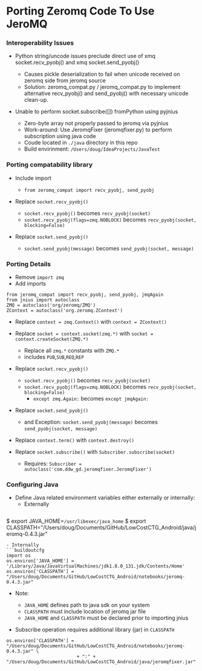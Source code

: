 # Porting Zeromq Code To Use JeroMQ


### Interoperability Issues

- Python string/uncode issues preclude direct use of xmq socket.recv_pyobj() and xmq socket.send_pyobj()
  - Causes pickle deserialization to fail when unicode received on zeromq side from jeromq source
  - Solution:  zeromq_compat.py / jeromq_compat.py to implement alternative recv_pyobj() and send_pyobj() with necessary unicode clean-up.
 
- Unable to perform socket.subscribe([]) fromPython using pyjnius
  - Zero-byte array not properly passed to jeromq via pyjnius
  - Work-around:  Use JeromqFixer (jeromqfixer.py) to perform subscription using java code
  - Coude located in `./java` directory in this repo
  - Build envirinment: `/Users/doug/IdeaProjects/JavaTest`

### Porting compatability library

- Include import
  - `from zeromq_compat import recv_pyobj, send_pyobj`
- Replace `socket.recv_pyobj()`
  - `socket.recv_pyobj()` becomes `recv_pyobj(socket)`
  - `socket.recv_pyobj(flags=zmq.NOBLOCK)` becomes `recv_pyobj(socket, blocking=False)`
  
- Replace `socket.send_pyobj()`
  - `socket.send_pyobj(message)` becomes `send_pyobj(socket, message)`
  
  
### Porting Details

- Remove `import zmq`
- Add imports
```buildoutcfg
from jeromq_compat import recv_pyobj, send_pyobj, jmqAgain
from jnius import autoclass
ZMQ = autoclass('org/zeromq/ZMQ')
ZContext = autoclass('org.zeromq.ZContext')
```
- Replace `context = zmq.Context()` with `context = ZContext()`
- Replace `socket = context.socket(zmq.*)` with `socket = context.createSocket(ZMQ.*)`
  - Replace all `zmq.*` constants with `ZMQ.*`
  - includes `PUB`,`SUB`,`REQ`,`REP`

- Replace `socket.recv_pyobj()`
  - `socket.recv_pyobj()` becomes `recv_pyobj(socket)`
  - `socket.recv_pyobj(flags=zmq.NOBLOCK)` becomes `recv_pyobj(socket, blocking=False)`
    - `except zmq.Again:` becomes `except jmqAgain:`
- Replace `socket.send_pyobj()`
  - and Exception: `socket.send_pyobj(message)` becomes `send_pyobj(socket, message)`
  
- Replace `context.term()` with `context.destroy()`

- Replace `socket.subscribe()` with `Subscriber.subscribe(socket)`
  - Requires: `Subscriber = autoclass('com.ddw_gd.jeromqfixer.JeromqFixer')`

### Configuring Java
- Define Java related environment variables either externally or internally:
  - Externally
  ```buildoutcfg
$ export JAVA_HOME=`/usr/libexec/java_home`
$ export CLASSPATH="/Users/doug/Documents/GitHub/LowCostCTG_Android/java/jeromq-0.4.3.jar"

  ```
  - Internally
  ```buildoutcfg
import os
os.environ['JAVA_HOME'] = '/Library/Java/JavaVirtualMachines/jdk1.8.0_131.jdk/Contents/Home'
os.environ['CLASSPATH'] = "/Users/doug/Documents/GitHub/LowCostCTG_Android/notebooks/jeromq-0.4.3.jar"
  ```
  - Note:   
    - `JAVA_HOME` defines path to java sdk on your system 
    - `CLASSPATH` must include location of jeromq jar file
    - `JAVA_HOME` and `CLASSPATH` must be declared prior to importing jnius

- Subscribe operation requires additional library (jar) in `CLASSPATH`
```buildoutcfg
os.environ['CLASSPATH'] = "/Users/doug/Documents/GitHub/LowCostCTG_Android/notebooks/jeromq-0.4.3.jar" \
                          + ":" + "/Users/doug/Documents/GitHub/LowCostCTG_Android/java/jeromqfixer.jar"
```